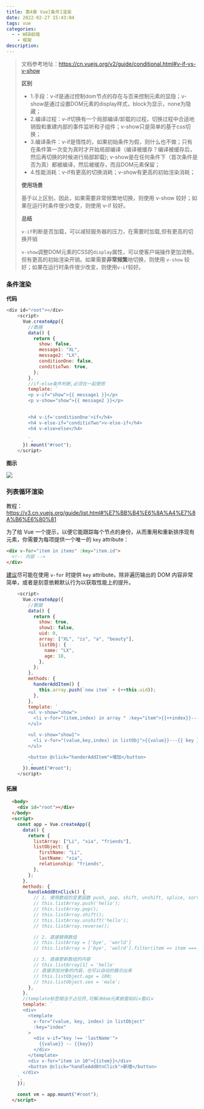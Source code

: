 ```yaml
---
title: 第4章 Vue[条件]渲染
date: 2022-02-27 15:43:04
tags: vue
categories:
  - - WEB前端
    - 框架
description: 
---
```


> 文档参考地址：https://cn.vuejs.org/v2/guide/conditional.html#v-if-vs-v-show
>
> **区别**
>
> - 1.手段：v-if是通过控制dom节点的存在与否来控制元素的显隐；v-show是通过设置DOM元素的display样式，block为显示，none为隐藏；
> - 2.编译过程：v-if切换有一个局部编译/卸载的过程，切换过程中合适地销毁和重建内部的事件监听和子组件；v-show只是简单的基于css切换；
> - 3.编译条件：v-if是惰性的，如果初始条件为假，则什么也不做；只有在条件第一次变为真时才开始局部编译（编译被缓存？编译被缓存后，然后再切换的时候进行局部卸载); v-show是在任何条件下（首次条件是否为真）都被编译，然后被缓存，而且DOM元素保留；
> - 4.性能消耗：v-if有更高的切换消耗；v-show有更高的初始渲染消耗；
>
> **使用场景**
>
> 基于以上区别，因此，如果需要非常频繁地切换，则使用 v-show 较好；如果在运行时条件很少改变，则使用 v-if 较好。
>
> **总结**
>
> `v-if`判断是否加载，可以减轻服务器的压力，在需要时加载,但有更高的切换开销
>
> `v-show`调整DOM元素的CSS的`display`属性，可以使客户端操作更加流畅，但有更高的初始渲染开销。如果需要<strong>非常频繁</strong>地切换，则使用 `v-show` 较好；如果在运行时条件很少改变，则使用` v-if `较好。

### 条件渲染

**代码**

```js
<div id="root"></div>
    <script>
      Vue.createApp({
        //数据
        data() {
          return {
            show: false,
            message1: "XL",
            message2: "LX",
            conditionOne: false,
            conditioTwo: true,
          };
        },
        //if-else条件判断,必须在一起使用
        template: `
        <p v-if="show">{{ message1 }}</p> 
        <p v-show="show">{{ message2 }}</p> 

        
        <h4 v-if='conditionOne'>if</h4>
        <h4 v-else-if="conditioTwo">v-else-if</h4>
        <h4 v-else>else</h4>

        `,
      }).mount("#root");
    </script>
```

**图示**

![](https://cdn.jsdelivr.net/gh/webyang-male/yangimgs/vueifshow.png)

### 列表循环渲染

教程：https://v3.cn.vuejs.org/guide/list.html#%E7%BB%B4%E6%8A%A4%E7%8A%B6%E6%80%81

为了给 Vue 一个提示，以便它能跟踪每个节点的身份，从而重用和重新排序现有元素，你需要为每项提供一个唯一的 `key` attribute：

```html
<div v-for="item in items" :key="item.id">
  <!-- 内容 -->
</div>
```

[建议](https://v3.cn.vuejs.org/style-guide/#keyed-v-for-essential)尽可能在使用 `v-for` 时提供 `key` attribute，除非遍历输出的 DOM 内容非常简单，或者是刻意依赖默认行为以获取性能上的提升。

```js
    <script>
      Vue.createApp({
        //数据
        data() {
          return {
            show: true,
            show1: false,
            uid: 0,
            array: ["XL", "is", "a", "beauty"],
            listObj: {
              name: "LX",
              age: 18,
            },
          };
        },
        methods: {
          handerAddItem() {
            this.array.push(`new item` + (++this.uid));
          },
        },
        template: `
        <ul v-show="show">
          <li v-for="(item,index) in array " :key="item">{{++index}}---{{ item }}</li>
        </ul>

        <ul v-show="show1">
          <li v-for="(value,key,index) in listObj">{{value}}---{{ key }} #{{index}}</li>
        </ul>

        <button @click="handerAddItem">增加</button>
        `,
      }).mount("#root");
    </script>
```

#### 拓展

````html
  <body>
    <div id="root"></div>
  </body>
  <script>
    const app = Vue.createApp({
      data() {
        return {
          listArray: ["Li", "xia", "friends"],
          listObject: {
            firstName: "Li",
            lastName: "xia",
            relationship: "friends",
          },
        };
      },
      methods: {
        handleAddBtnClick() {
          // 1. 使用数组的变更函数 push, pop, shift, unshift, splice, sort, reverse
          // this.listArray.push('hello');
          // this.listArray.pop();
          // this.listArray.shift();
          // this.listArray.unshift('hello');
          // this.listArray.reverse();

          // 2. 直接替换数组
          // this.listArray = ['bye', 'world']
          // this.listArray = ['bye', 'wolrd'].filter(item => item === 'bye');

          // 3. 直接更新数组的内容
          // this.listArray[1] = 'hello'
          // 直接添加对象的内容，也可以自动的展示出来
          // this.listObject.age = 100;
          // this.listObject.sex = 'male';
        },
      },
      //template标签相当于占位符,可解决dom元素嵌套如div套div
      template: `
      <div>
        <template
          v-for="(value, key, index) in listObject"
          :key="index"
        >
          <div v-if="key !== 'lastName'">
            {{value}} -- {{key}}
          </div>
        </template>
        <div v-for="item in 10">{{item}}</div>
        <button @click="handleAddBtnClick">新增</button>
      </div>
    `,
    });

    const vm = app.mount("#root");
  </script>
````

